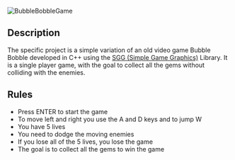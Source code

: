 
![BubbleBobbleGame](bin/assets/NESBubbleBobbleTitle.png.png)

## Description 
The specific project is a simple variation of an old video game Bubble Bobble developed in C++ using the <a href="https://cgaueb.github.io/sgg/index.html">SGG (Simple Game Graphics)</a> Library. It is a single player game, with the goal to collect all the gems without colliding with the enemies.

## Rules
- Press ENTER to start the game
- To move left and right you use the A and D keys and to jump W
- You have 5 lives
- You need to dodge the moving enemies
- If you lose all of the 5 lives, you lose the game
- The goal is to collect all the gems to win the game
